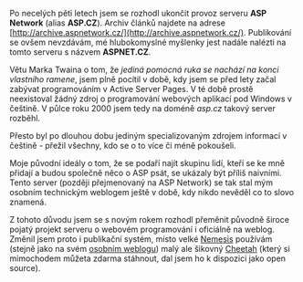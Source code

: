 <!-- dcterms:identifier = aspnetcz#1 -->
<!-- dcterms:title = ASP Network je mrtev, ať žije ASPNET.CZ -->
<!-- dcterms:abstract = Provoz serveru ASP Network byl ukončen. Jeho nástupcem je ASPNET.CZ. -->
<!-- np9:categoryId = 1 -->
<!-- x4w:category = IT -->
<!-- np9:authorId = 1 -->
<!-- np9:authorEmail = michal.valasek@altairis.cz -->
<!-- dcterms:creator = Michal Altair Valášek -->
<!-- dcterms:created = 2005-01-01T21:45:08+01:00 -->
<!-- dcterms:dateAccepted = 2005-01-01T21:45:08+01:00 -->

Po necelých pěti letech jsem se rozhodl ukončit provoz serveru **ASP Network** (alias **ASP.CZ**). Archiv článků najdete na adrese [http://archive.aspnetwork.cz/](http://archive.aspnetwork.cz/). Publikování se ovšem nevzdávám, mé hlubokomyslné myšlenky jest nadále nalézti na tomto serveru s názvem **ASPNET.CZ**.

Větu Marka Twaina o tom, že *jediná pomocná ruka se nachází na konci vlastního ramene*, jsem plně pocítil v době, kdy jsem se před lety začal zabývat programováním v Active Server Pages. V té době prostě neexistoval žádný zdroj o programování webových aplikací pod Windows v češtině. V půlce roku 2000 jsem tedy na doméně *asp.cz* takový server rozběhl.

Přesto byl po dlouhou dobu jediným specializovaným zdrojem informací v češtině - přežil všechny, kdo se o to více či méně pokoušeli.

Moje původní ideály o tom, že se podaří najít skupinu lidí, kteří se ke mně přidají a budou společně něco o ASP psát, se ukázaly být příliš naivními. Tento server (později přejmenovaný na ASP Network) se tak stal mým osobním technickým weblogem ještě v době, kdy nikdo nevěděl co to slovo znamená.

Z tohoto důvodu jsem se s novým rokem rozhodl přeměnit původně široce pojatý projekt serveru o webovém programování i oficiálně na weblog. Změnil jsem proto i publikační systém, místo velké [Nemesis](http://www.nemesis.cz/) používám (stejně jako na svém [osobním weblogu](http://weblog.rider.cz/)) malý ale šikovný [Cheetah](http://software.altaircom.net/software/cheetah.aspx) (který si mimochodem můžeta zdarma stáhnout, dal jsem ho k dispozici jako open source).
